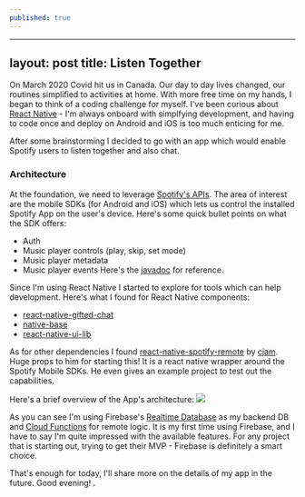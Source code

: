 ```yaml
---
published: true
---
```

---
layout: post
title: Listen Together
---

On March 2020 Covid hit us in Canada. Our day to day lives changed, our routines simplified to activities at home. With more free time on my hands, I began to think of a coding challenge for myself. I've been curious about [React Native](https://reactnative.dev/) - I'm always onboard with simplfying development, and having to code once and deploy on Android and iOS is too much enticing for me. 

After some brainstorming I decided to go with an app which would enable Spotify users to listen together and also chat. 

### Architecture
At the foundation, we need to leverage [Spotify's APIs](https://developer.spotify.com/documentation/web-api/). The area of interest are the mobile SDKs (for Android and iOS) which lets us control the installed Spotify App on the user's device. Here's some quick bullet points on what the SDK offers:
- Auth 
- Music player controls (play, skip, set mode)
- Music player metadata
- Music player events
Here's the [javadoc](https://spotify.github.io/android-sdk/app-remote-lib/docs/) for reference.

Since I'm using React Native I started to explore for tools which can help development. Here's what I found for React Native components:
- [react-native-gifted-chat](https://github.com/FaridSafi/react-native-gifted-chat)
- [native-base](https://nativebase.io/)
- [react-native-ui-lib](https://github.com/wix/react-native-ui-lib)

As for other dependencies I found [react-native-spotify-remote](https://github.com/cjam/react-native-spotify-remote/issues) by [cjam](https://github.com/cjam). Huge props to him for starting this! It is a react native wrapper around the Spotify Mobile SDKs. He even gives an example project to test out the capabilities. 

Here's a brief overview of the App's architecture:
![](https://raw.githubusercontent.com/MrBuggySan/mrbuggysan.github.io/master/_posts/ListenTogether_Architecture.png)


As you can see I'm using Firebase's [Realtime Database](https://firebase.google.com/docs/database/) as my backend DB and [Cloud Functions](https://firebase.google.com/docs/functions) for remote logic. It is my first time using Firebase, and I have to say I'm quite impressed with the available features. For any project that is starting out, trying to get their MVP - Firebase is definitely a smart choice.

That's enough for today, I'll share more on the details of my app in the future. Good evening!
.
